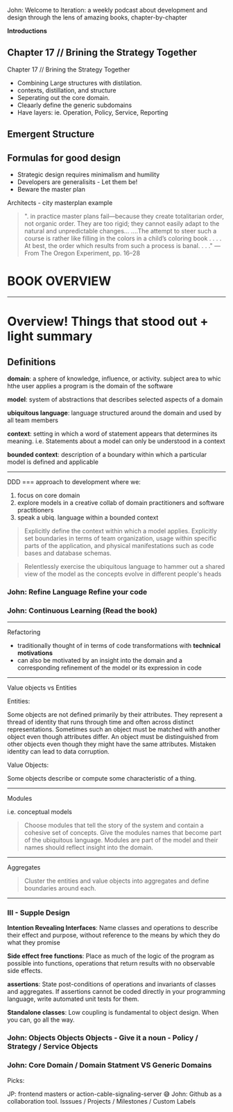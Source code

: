 John: Welcome to Iteration: a weekly podcast about development and design through the lens of amazing books, chapter-by-chapter

__Introductions__

## Chapter 17 // Brining the Strategy Together

Chapter 17 // Brining the Strategy Together

- Combining Large structures with distilation. 
- contexts, distillation, and structure
- Seperating out the core domain. 
- Cleaarly define the generic subdomains 
- Have layers: ie. Operation, Policy, Service, Reporting 


## Emergent Structure 

## Formulas for good design

- Strategic design requires minimalism and humility
- Developers are generalisits - Let them be! 
- Beware the master plan 


Architects - city masterplan example

> ". in practice master plans fail—because they create totalitarian order, not organic order. They are too rigid; they cannot easily adapt to the natural and unpredictable changes...  ....The attempt to steer such a course is rather like filling in the colors in a child’s coloring book . . . . At best, the order which results from such a process is banal. . .  ." —From The Oregon Experiment, pp. 16–28

# BOOK OVERVIEW

---

# Overview! Things that stood out + light summary

## Definitions

__domain__: a sphere of knowledge, influence, or activity. subject area to whic hthe user applies a program is the domain of the software

__model__: system of abstractions that describes selected aspects of a domain

__ubiquitous language__: language structured around the domain and used by all team members

__context__: setting in which a word of statement appears that determines its meaning. i.e. Statements about a model can only be understood in a context

__bounded context__: description of a boundary within which a particular model is defined and applicable

---

DDD === approach to development where we:

1. focus on core domain
2. explore models in a creative collab of domain practitioners and software practitioners
3. speak a ubiq. language within a bounded context

> Explicitly define the context within which a model applies. Explicitly set boundaries in terms of team organization, usage within specific parts of the application, and physical manifestations such as code bases and database schemas.

> Relentlessly exercise the ubiquitous language to hammer out a shared view of the model as the concepts evolve in different people's heads

### John: Refine Language Refine your code

### John: Continuous Learning (Read the book)

---

Refactoring

* traditionally thought of in terms of code transformations with __technical motivations__
* can also be motivated by an insight into the domain and a corresponding refinement of the model or its expression in code

---

Value objects vs Entities

Entities:

Some objects are not defined primarily by their attributes. They represent a thread of identity that runs through time and often across distinct representations. Sometimes such an object must be matched with another object even though attributes differ. An object must be distinguished from other objects even though they might have the same attributes. Mistaken identity can lead to data corruption.

Value Objects:

Some objects describe or compute some characteristic of a thing.

---

Modules 

i.e. conceptual models

> Choose modules that tell the story of the system and contain a cohesive set of concepts. Give the modules names that become part of the ubiquitous language. Modules are part of the model and their names should reflect insight into the domain.

---

Aggregates 

> Cluster the entities and value objects into aggregates and define boundaries around each.

---

### III - Supple Design

__Intention Revealing Interfaces__: Name classes and operations to describe their effect and purpose, without reference to the means by which they do what they promise

__Side effect free functions__: Place as much of the logic of the program as possible into functions, operations that return results with no observable side effects.

__assertions__: State post-conditions of operations and invariants of classes and aggregates. If assertions cannot be coded directly in your programming language, write automated unit tests for them. 

__Standalone classes__: Low coupling is fundamental to object design. When you can, go all the way.

### John: Objects Objects Objects - Give it a noun - Policy / Strategy / Service Objects 

### John: Core Domain / Domain Statment VS Generic Domains 


Picks:

JP: frontend masters or action-cable-signaling-server 😅
John: Github as a collaboration tool.
Isssues / Projects / Milestones / Custom Labels 
